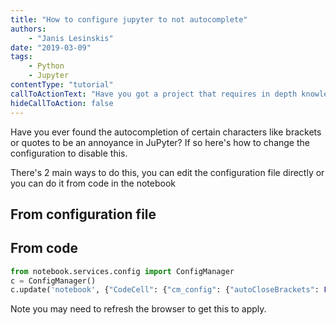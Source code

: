 ```yaml
---
title: "How to configure jupyter to not autocomplete"
authors:
    - "Janis Lesinskis"
date: "2019-03-09"
tags:
    - Python
    - Jupyter
contentType: "tutorial"
callToActionText: "Have you got a project that requires in depth knowledge of Python or Jupyter notebooks? We'd love to hear about it so fill in the form below with some details."
hideCallToAction: false
---
```


Have you ever found the autocompletion of certain characters like brackets or quotes to be an annoyance in JuPyter? If so here's how to change the configuration to disable this.

<!-- end excerpt -->

There's 2 main ways to do this, you can edit the configuration file directly or you can do it from code in the notebook

## From configuration file


## From code

```python
from notebook.services.config import ConfigManager
c = ConfigManager()
c.update('notebook', {"CodeCell": {"cm_config": {"autoCloseBrackets": False}}})
```

Note you may need to refresh the browser to get this to apply.